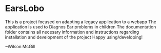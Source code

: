 # EarsLobo
This is a project focused on adapting a legacy application to a webapp
The application is used to Diagnos Ear problems in children
The documentation folder contains all necesary information and instructions regarding installation and development of the project
Happy using/developing!

~Wilson McGill
